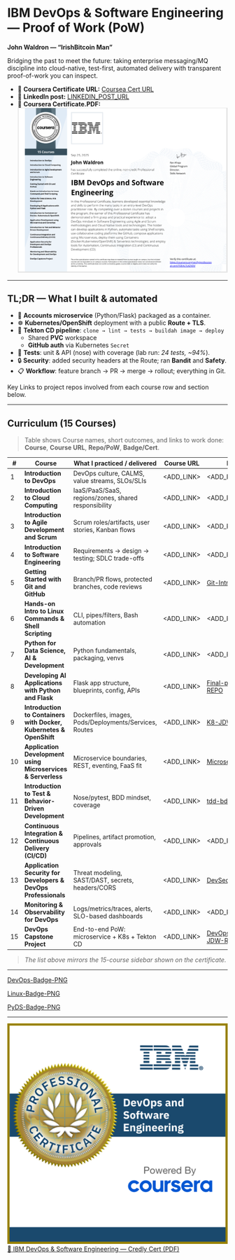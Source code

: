 # IBM DevOps & Software Engineering — Proof of Work (PoW)

**John Waldron — “IrishBitcoin Man”**

Bridging the past to meet the future: taking enterprise messaging/MQ discipline into
cloud-native, test-first, automated delivery with transparent proof-of-work you can inspect.

- 🔗 **Coursera Certificate URL:** <!-- update if needed -->
  [Coursea Cert URL](https://coursera.org/verify/professional-cert/70EALTLKZVDV)
- 🧵 **LinkedIn post:** <!-- add your public post URL -->
  [LINKEDIN_POST_URL](https://www.linkedin.com/posts/johndtwaldron_devops-ci-kubernetes-activity-7377097670714163201-x6L3?utm_source=share&utm_medium=member_desktop&rcm=ACoAABU-Qp4BtdglKBjC9FI_b6dDeW8j4nZl2Rs)
- 🔗 **Coursera Certificate.PDF:** <!-- update if needed -->
  [![IBM DevOps & Software Engineering Certificate](JDW-Badges/JDW.IrishBitcoinMan.DevOps_Cert.png)](JDW-Certs/JDW.IrishBitcoinMan.DevOps-Cert.pdf)

---

## TL;DR — What I built & automated

- 🧩 **Accounts microservice** (Python/Flask) packaged as a container.
- ☸️ **Kubernetes/OpenShift** deployment with a public **Route + TLS**.
- 🤖 **Tekton CD pipeline**: `clone → lint → tests → buildah image → deploy`
  - Shared **PVC** workspace
  - **GitHub auth** via Kubernetes `Secret`
- 🧪 **Tests**: unit & API (nose) with coverage (lab run: *24 tests, ~94%*).
- 🔒 **Security**: added security headers at the Route; ran **Bandit** and **Safety**.
- 📋 **Workflow**: feature branch → PR → merge → rollout; everything in Git.

Key Links to project repos involved from each course row and section below.

---

## Curriculum (15 Courses)

> Table shows Course names, short outcomes, and links to work done:
> **Course**, **Course URL**, **Repo/PoW**, **Badge/Cert**.

| # | Course | What I practiced / delivered | Course URL | Repo / PoW | Badge / Cert |
|---|---|---|---|---|---|
| 1 | **Introduction to DevOps** | DevOps culture, CALMS, value streams, SLOs/SLIs | <ADD_LINK> | <ADD_REPO_OR_NOTES> | [DevOps-Badge-PNG](JDW-Badges/introduction-to-devops.png) |
| 2 | **Introduction to Cloud Computing** | IaaS/PaaS/SaaS, regions/zones, shared responsibility | <ADD_LINK> | <ADD_REPO_OR_NOTES> | [Cloud-Badge-PNG](JDW-Badges/introduction-to-cloud-computing.png) |
| 3 | **Introduction to Agile Development and Scrum** | Scrum roles/artifacts, user stories, Kanban flows | <ADD_LINK> | <ADD_REPO_OR_NOTES> | [Agile-Badge-PNG](JDW-Badges/introduction-to-agile-development-and-scrum.png) |
| 4 | **Introduction to Software Engineering** | Requirements → design → testing; SDLC trade-offs | <ADD_LINK> | <ADD_REPO_OR_NOTES> | [SoftEng-Badge-PNG](JDW-Badges/software-engineering-essentials1.png) |
| 5 | **Getting Started with Git and GitHub** | Branch/PR flows, protected branches, code reviews | <ADD_LINK> | [Git-Intro-JDW-REPO](https://github.com/johndtwaldron/jbbmo-Introduction-to-Git-and-GitHub) | [Git-Badge-PNG](JDW-Badges/git-and-github-essentials1.png) |
| 6 | **Hands-on Intro to Linux Commands & Shell Scripting** | CLI, pipes/filters, Bash automation | <ADD_LINK> | <ADD_REPO_OR_NOTES> | [Linux-Badge-PNG](JDW-Badges/hands-on-intro-to-linux-commands-and-shell-scripting.png) |
| 7 | **Python for Data Science, AI & Development** | Python fundamentals, packaging, venvs | <ADD_LINK> | <ADD_REPO_OR_NOTES> | [PyDS-Badge-PNG](JDW-Badges/python-for-data-science-ai-and-development.png) |
| 8 | **Developing AI Applications with Python and Flask** | Flask app structure, blueprints, config, APIs | <ADD_LINK> | [Final-project-ai-JDW-REPO](https://github.com/johndtwaldron/oaqjp-final-project-emb-ai) | [Flask-AI-Badge-PNG](JDW-Badges/python-project-for-ai-and-application-development.png) |
| 9 | **Introduction to Containers with Docker, Kubernetes & OpenShift** | Dockerfiles, images, Pods/Deployments/Services, Routes | <ADD_LINK> | [K8-JDW-REPO](https://github.com/johndtwaldron/IBM-guestbook-k8s-lab-JDW-PoW) | [K8-Badge-PNG](JDW-Badges/containers-kubernetes-essentials1.png) |
| 10 | **Application Development using Microservices & Serverless** | Microservice boundaries, REST, eventing, FaaS fit | <ADD_LINK> | [Microserv-JDW-REPO](https://github.com/johndtwaldron/IBM.App.Dev.Microserv.serverless-JDW-POW) | [Flask-AI-Badge-PNG](JDW-Badges/python-project-for-ai-and-application-development.png) |
| 11 | **Introduction to Test & Behavior-Driven Development** | Nose/pytest, BDD mindset, coverage | <ADD_LINK> | [tdd-bdd-JDW-Repo](https://github.com/johndtwaldron/IBM-tdd-bdd-final-project-JDW-PoW) | [TDD-Badge-PNG](JDW-Badges/introduction-to-test-driven-development.1.png) |
| 12 | **Continuous Integration & Continuous Delivery (CI/CD)** | Pipelines, artifact promotion, approvals | <ADD_LINK> | <ADD_REPO_OR_NOTES> | [CI/CD-Badge-PNG](continuous-integration-continuous-delivery-ci-cd.1.png) |
| 13 | **Application Security for Developers & DevOps Professionals** | Threat modeling, SAST/DAST, secrets, headers/CORS | <ADD_LINK> | [DevSecOps-JDW-REPO](https://github.com/johndtwaldron/graphy_server) | [DevSecOps-Badge-JPG](JDW-Badges/devsecops1757176289358.jpeg) |
| 14 | **Monitoring & Observability for DevOps** | Logs/metrics/traces, alerts, SLO-based dashboards | <ADD_LINK> | <ADD_REPO_OR_NOTES> | [Observability-Badge-PNG](JDW-Badges/monitoring-and-observability-for-development-and-de.png) |
| 15 | **DevOps Capstone Project** | End-to-end PoW: microservice + K8s + Tekton CD | <ADD_LINK> | [DevOps-Capstone-JDW-Repo](https://github.com/johndtwaldron/aolwx-devops-capstone-JDW-PoW) | [Capstone-Badge-PNG](JDW-Badges/devops-capstone.png) |

> _The list above mirrors the 15-course sidebar shown on the certificate._

---
[DevOps-Badge-PNG](JDW-Badges/introduction-to-devops.png)                <!-- if/when you add -->

[Linux-Badge-PNG](JDW-Badges/hands-on-intro-to-linux-commands-and-shell-scripting.png)  <!-- add when uploaded -->

[PyDS-Badge-PNG](JDW-Badges/python-for-data-science-ai-and-development.png)            <!-- add when uploaded -->

---

  ![IBM DevOps & Software Engineering Credly Badge](JDW-Badges/ibm-devops-and-software-engineering-professional-ce.png)
  [📄 IBM DevOps & Software Engineering — Credly Cert (PDF)](JDW-Certs/IBMDesign20250926-32-l73wo5.pdf)

